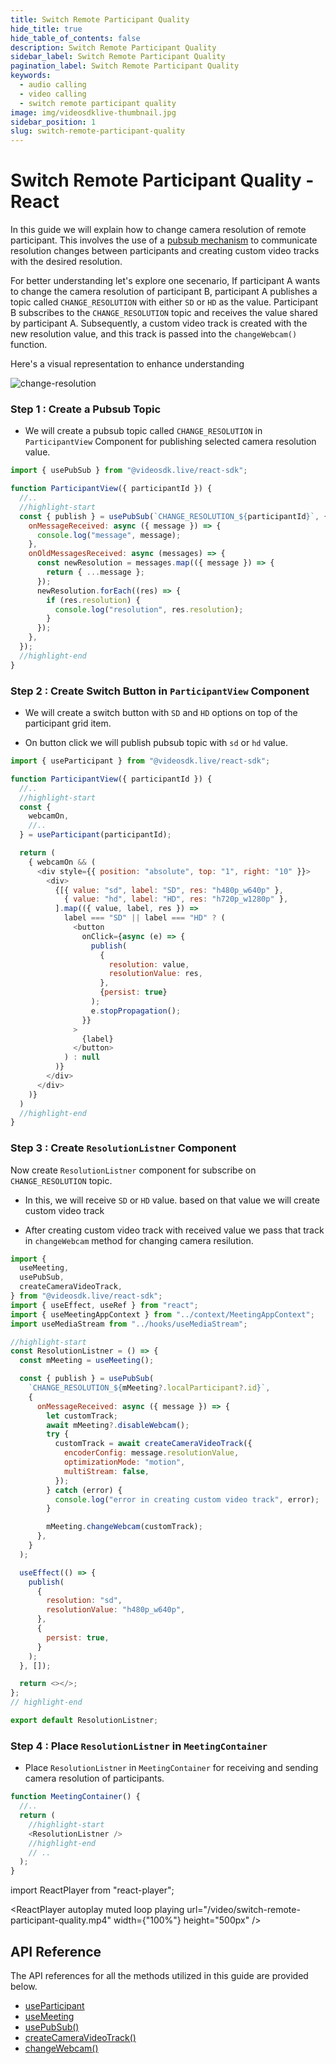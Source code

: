 ```yaml
---
title: Switch Remote Participant Quality
hide_title: true
hide_table_of_contents: false
description: Switch Remote Participant Quality
sidebar_label: Switch Remote Participant Quality
pagination_label: Switch Remote Participant Quality
keywords:
  - audio calling
  - video calling
  - switch remote participant quality
image: img/videosdklive-thumbnail.jpg
sidebar_position: 1
slug: switch-remote-participant-quality
---
```


# Switch Remote Participant Quality - React

In this guide we will explain how to change camera resolution of remote participant.
This involves the use of a [pubsub mechanism](/react/guide/video-and-audio-calling-api-sdk/collaboration-in-meeting/pubsub) to communicate resolution changes between participants and creating custom video tracks with the desired resolution.

For better understanding let's explore one secenario, If participant A wants to change the camera resolution of participant B, participant A publishes a topic called `CHANGE_RESOLUTION` with either `SD` or `HD` as the value. Participant B subscribes to the `CHANGE_RESOLUTION` topic and receives the value shared by participant A. Subsequently, a custom video track is created with the new resolution value, and this track is passed into the `changeWebcam()` function.

Here's a visual representation to enhance understanding

![change-resolution](/img/change-resolution.png)

### Step 1 : Create a Pubsub Topic

- We will create a pubsub topic called `CHANGE_RESOLUTION` in `ParticipantView` Component for publishing selected camera resolution value.

```js
import { usePubSub } from "@videosdk.live/react-sdk";

function ParticipantView({ participantId }) {
  //..
  //highlight-start
  const { publish } = usePubSub(`CHANGE_RESOLUTION_${participantId}`, {
    onMessageReceived: async ({ message }) => {
      console.log("message", message);
    },
    onOldMessagesReceived: async (messages) => {
      const newResolution = messages.map(({ message }) => {
        return { ...message };
      });
      newResolution.forEach((res) => {
        if (res.resolution) {
          console.log("resolution", res.resolution);
        }
      });
    },
  });
  //highlight-end
}
```

### Step 2 : Create Switch Button in `ParticipantView` Component

- We will create a switch button with `SD` and `HD` options on top of the participant grid item.

- On button click we will publish pubsub topic with `sd` or `hd` value.

```js
import { useParticipant } from "@videosdk.live/react-sdk";

function ParticipantView({ participantId }) {
  //..
  //highlight-start
  const {
    webcamOn,
    //..
  } = useParticipant(participantId);

  return (
    { webcamOn && (
      <div style={{ position: "absolute", top: "1", right: "10" }}>
        <div>
          {[{ value: "sd", label: "SD", res: "h480p_w640p" },
            { value: "hd", label: "HD", res: "h720p_w1280p" },
          ].map(({ value, label, res }) =>
            label === "SD" || label === "HD" ? (
              <button
                onClick={async (e) => {
                  publish(
                    {
                      resolution: value,
                      resolutionValue: res,
                    },
                    {persist: true}
                  );
                  e.stopPropagation();
                }}
              >
                {label}
              </button>
            ) : null
          )}
        </div>
      </div>
    )}
  )
  //highlight-end
}
```

### Step 3 : Create `ResolutionListner` Component

Now create `ResolutionListner` component for subscribe on `CHANGE_RESOLUTION` topic.

- In this, we will receive `SD` or `HD` value. based on that value we will create custom video track

- After creating custom video track with received value we pass that track in `changeWebcam` method for changing camera resilution.

```js
import {
  useMeeting,
  usePubSub,
  createCameraVideoTrack,
} from "@videosdk.live/react-sdk";
import { useEffect, useRef } from "react";
import { useMeetingAppContext } from "../context/MeetingAppContext";
import useMediaStream from "../hooks/useMediaStream";

//highlight-start
const ResolutionListner = () => {
  const mMeeting = useMeeting();

  const { publish } = usePubSub(
    `CHANGE_RESOLUTION_${mMeeting?.localParticipant?.id}`,
    {
      onMessageReceived: async ({ message }) => {
        let customTrack;
        await mMeeting?.disableWebcam();
        try {
          customTrack = await createCameraVideoTrack({
            encoderConfig: message.resolutionValue,
            optimizationMode: "motion",
            multiStream: false,
          });
        } catch (error) {
          console.log("error in creating custom video track", error);
        }

        mMeeting.changeWebcam(customTrack);
      },
    }
  );

  useEffect(() => {
    publish(
      {
        resolution: "sd",
        resolutionValue: "h480p_w640p",
      },
      {
        persist: true,
      }
    );
  }, []);

  return <></>;
};
// highlight-end

export default ResolutionListner;
```

### Step 4 : Place `ResolutionListner` in `MeetingContainer`

- Place `ResolutionListner` in `MeetingContainer` for receiving and sending camera resolution of participants.

```js
function MeetingContainer() {
  //..
  return (
    //highlight-start
    <ResolutionListner />
    //highlight-end
    // ..
  );
}
```

import ReactPlayer from "react-player";

<ReactPlayer autoplay muted loop playing url="/video/switch-remote-participant-quality.mp4" width={"100%"} height="500px" />

## API Reference

The API references for all the methods utilized in this guide are provided below.

- [useParticipant](/react/api/sdk-reference/use-participant/properties)
- [useMeeting](/react/api/sdk-reference/use-meeting/properties)
- [usePubSub()](/react/api/sdk-reference/use-pubsub)
- [createCameraVideoTrack()](/react/api/sdk-reference/custom-tracks#custom-video-track---react)
- [changeWebcam()](/react/api/sdk-reference/use-meeting/methods#changewebcam)
